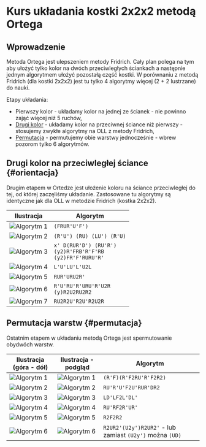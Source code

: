 <!---
title: "Kostka 2x2x2 - układanie metodą Ortega"
javascripts: [prettytable.js]
-->
# Kurs układania kostki 2x2x2 metodą Ortega

## Wprowadzenie

Metoda Ortega jest ulepszeniem metody Fridrich. Cały plan polega na tym aby ułożyć tylko kolor na dwóch przeciwległych ściankach a następnie jednym algorytmem ułożyć pozostałą część kostki. W porównaniu z metodą Fridrich (dla kostki 2x2x2) jest tu tylko 4 algorytmy więcej (2 + 2 lustrzane) do nauki.

Etapy układania:

 - Pierwszy kolor - układamy kolor na jednej ze ścianek - nie powinno zająć więcej niż 5 ruchów,
 - [Drugi kolor](#orientacja "Drugi kolor - orientacja") - układamy kolor na przeciwnej ściance niż pierwszy - stosujemy zwykłe algorytmy na OLL z metody Fridrich,
 - [Permutacja](#permutacja "Permutacja") - permutujemy obie warstwy jednocześnie - wbrew pozorom tylko 6 algorytmów.

## Drugi kolor na przeciwległej ściance {#orientacja}

Drugim etapem w Ortedze jest ułożenie koloru na ściance przeciwległej do tej, od której zaczęliśmy układanie.
Zastosowane tu algorytmy są identyczne jak dla OLL w metodzie Fridrich (kostka 2x2x2).


| Ilustracja                                                   | Algorytm                                                           |
| ------------------------------------------------------------ | ------------------------------------------------------------------ |
| ![Algorytm 1](%site.assets%/images/2x2x2/fridrich/oll/1.png) | `(FRUR'U'F')`                                                      |
| ![Algorytm 2](%site.assets%/images/2x2x2/fridrich/oll/2.png) | `(R'U') (RU) (LU') (R'U)`                                          |
| ![Algorytm 3](%site.assets%/images/2x2x2/fridrich/oll/3.png) | `x' D(RUR'D') (RU'R')`<br>`(y2)R'FRB'R'F'RB`<br>`(y2)FR'F'RURU'R'` |
| ![Algorytm 4](%site.assets%/images/2x2x2/fridrich/oll/4.png) | `L'U'LU'L'U2L`                                                     |
| ![Algorytm 5](%site.assets%/images/2x2x2/fridrich/oll/5.png) | `RUR'URU2R'`                                                       |
| ![Algorytm 6](%site.assets%/images/2x2x2/fridrich/oll/6.png) | `R'U'RU'R'URU'R'U2R`<br>`(y)R2U2RU2R2`                             |
| ![Algorytm 7](%site.assets%/images/2x2x2/fridrich/oll/7.png) | `RU2R2U'R2U'R2U2R`                                                 |

## Permutacja warstw {#permutacja}

Ostatnim etapem w układaniu metodą Ortega jest spermutowanie obydwóch warstw.


| Ilustracja (góra - dół)                                    | Ilustracja  - podgląd                                       | Algorytm                                           |
| ---------------------------------------------------------- | ----------------------------------------------------------- | -------------------------------------------------- |
| ![Algorytm 1](%site.assets%/images/2x2x2/ortega/pll/1.png) | ![Algorytm 1](%site.assets%/images/2x2x2/ortega/pll/1a.png) | `(R'F)(R'F2RU'R'F2R2)`                               |
| ![Algorytm 2](%site.assets%/images/2x2x2/ortega/pll/2.png) | ![Algorytm 2](%site.assets%/images/2x2x2/ortega/pll/2a.png) | `RU'R'U'F2U'RUR'DR2`                                 |
| ![Algorytm 3](%site.assets%/images/2x2x2/ortega/pll/3.png) | ![Algorytm 3](%site.assets%/images/2x2x2/ortega/pll/3a.png) | `LD'LF2L'DL'`                                        |
| ![Algorytm 4](%site.assets%/images/2x2x2/ortega/pll/4.png) | ![Algorytm 4](%site.assets%/images/2x2x2/ortega/pll/4a.png) | `RU'RF2R'UR'`                                        |
| ![Algorytm 5](%site.assets%/images/2x2x2/ortega/pll/5.png) | ![Algorytm 5](%site.assets%/images/2x2x2/ortega/pll/5a.png) | `R2F2R2`                                             |
| ![Algorytm 6](%site.assets%/images/2x2x2/ortega/pll/6.png) | ![Algorytm 6](%site.assets%/images/2x2x2/ortega/pll/6a.png) | `R2UR2'(U2y')R2UR2'` - lub zamiast `(U2y')` można `(UD)` |

